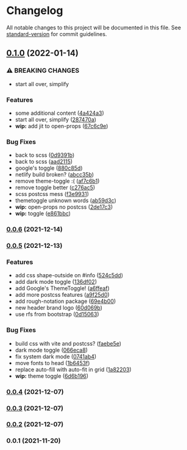 # Changelog

All notable changes to this project will be documented in this file. See [standard-version](https://github.com/conventional-changelog/standard-version) for commit guidelines.

## [0.1.0](https://github.com/o68x/ruechappe/compare/v0.0.6...v0.1.0) (2022-01-14)


### ⚠ BREAKING CHANGES

* start all over, simplify

### Features

* some additional content ([4a424a3](https://github.com/o68x/ruechappe/commit/4a424a3d94c10ddab2988a257e5549f947e4be6f))
* start all over, simplify ([287470a](https://github.com/o68x/ruechappe/commit/287470ae993266618f98bb5668a93604a1fc2386))
* **wip:** add jit to open-props ([67c6c9e](https://github.com/o68x/ruechappe/commit/67c6c9e110dc2c8922ec6e4de815973d1c9299bd))


### Bug Fixes

* back to scss ([0d9391b](https://github.com/o68x/ruechappe/commit/0d9391baa9a6dcf34218f39f54137b9cac953bc7))
* back to scss ([aad2115](https://github.com/o68x/ruechappe/commit/aad2115c1902a8c623ed32f681acce311e5713dc))
* google's toggle ([880c85d](https://github.com/o68x/ruechappe/commit/880c85d419db952b8fd9f727eff63f51237fc857))
* netlify build broken? ([abcc35b](https://github.com/o68x/ruechappe/commit/abcc35b2e6e7477defc69d9bfc06e0a06e712167))
* remove theme-toggle :( ([af7c6b1](https://github.com/o68x/ruechappe/commit/af7c6b11c4fbca10eebd56c4e6361147c8143f1d))
* remove toggle better ([c276ac5](https://github.com/o68x/ruechappe/commit/c276ac56b43a8c74d8ead08a537cbcf8f822f811))
* scss postcss mess ([f3e9931](https://github.com/o68x/ruechappe/commit/f3e9931e543a5be7961dc618702f6ce06dee66c0))
* themetoggle unknown words ([ab59d3c](https://github.com/o68x/ruechappe/commit/ab59d3ccc92c063ab74c66e87dba4f0dbba41c1b))
* **wip:** open-props no postcss ([2de17c3](https://github.com/o68x/ruechappe/commit/2de17c3f81e787c3e08305fb7714c3adf7287e6a))
* **wip:** toggle ([e861bbc](https://github.com/o68x/ruechappe/commit/e861bbcc10fd66f73cf86b28cc6fe8f6704965b0))

### [0.0.6](https://github.com/o68x/ruechappe/compare/v0.0.5...v0.0.6) (2021-12-14)

### [0.0.5](https://github.com/o68x/ruechappe/compare/v0.0.4...v0.0.5) (2021-12-13)


### Features

* add css shape-outside on #info ([524c5dd](https://github.com/o68x/ruechappe/commit/524c5ddf621f70858ca05d95b64bfe0c4d7eb974))
* add dark mode toggle ([136df02](https://github.com/o68x/ruechappe/commit/136df0246df08fd2abe1b6061c39a35a4169600a))
* add Google's ThemeToggle! ([a6ffeaf](https://github.com/o68x/ruechappe/commit/a6ffeaf3d6973e2d72015d6596bd6a1d4086155e))
* add more postcss features ([a9f25d0](https://github.com/o68x/ruechappe/commit/a9f25d08b1822fb80cc6132f841b415fece0923f))
* add rough-notation package ([69e4b00](https://github.com/o68x/ruechappe/commit/69e4b003b3b5a12cb493e9cc8b2258b0eaba75e2))
* new header brand logo ([60d069b](https://github.com/o68x/ruechappe/commit/60d069b523b748bc93cded4bff2569904159bc0e))
* use rfs from bootstrap ([0d15063](https://github.com/o68x/ruechappe/commit/0d150630aacc527dfac5fee0b70a79c88a8d6d8c))


### Bug Fixes

* build css with vite and postcss? ([faebe5e](https://github.com/o68x/ruechappe/commit/faebe5ee3f43af9408c436267e9265c76e321042))
* dark mode toggle ([066eca8](https://github.com/o68x/ruechappe/commit/066eca8b0a8352a1eaba937242112b89d61df1e0))
* fix system dark mode ([0741ab4](https://github.com/o68x/ruechappe/commit/0741ab4b2c791018e75cbb0e160ecef7689c376a))
* move fonts to head ([1b6453f](https://github.com/o68x/ruechappe/commit/1b6453f3549030a0e091c2a5335efe4a34936c80))
* replace auto-fill with auto-fit in grid ([1a82203](https://github.com/o68x/ruechappe/commit/1a8220372203562d23131eb5bbc0e0618e49ab73))
* **wip:** theme toggle ([6d6b196](https://github.com/o68x/ruechappe/commit/6d6b196ea224a2fbe84aaa41c3758844e7cdd617))

### [0.0.4](https://github.com/o68x/ruechappe/compare/v0.0.2...v0.0.4) (2021-12-07)

### [0.0.3](https://github.com/o68x/ruechappe/compare/v0.0.2...v0.0.3) (2021-12-07)

### [0.0.2](https://github.com/o68x/ruechappe/compare/v0.0.1...v0.0.2) (2021-12-07)

### 0.0.1 (2021-11-20)
